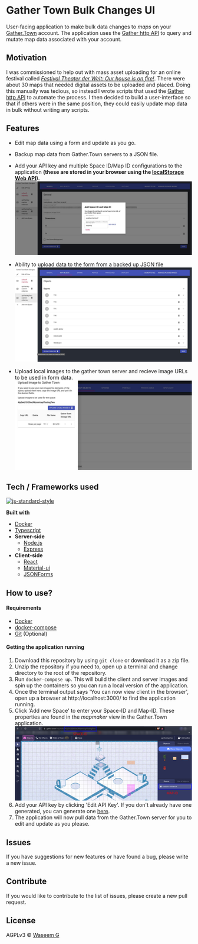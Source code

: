 # Gather Town Bulk Changes UI
User-facing application to make bulk data changes to *maps* on your [Gather.Town](https://www.gather.town/) account. The application uses the [Gather http API](https://www.notion.so/EXTERNAL-Gather-http-API-3bbf6c59325f40aca7ef5ce14c677444) to query and mutate map data associated with your account.

## Motivation
I was commissioned to help out with mass asset uploading for an online festival called [*Festival Theater der Welt: Our house is on fire!*](https://www.theaterderwelt.de/en/program/future-there/). There were about 30 maps that needed digital assets to be uploaded and placed. Doing this manually was tedious, so instead I wrote scripts that used the [Gather http API](https://www.notion.so/EXTERNAL-Gather-http-API-3bbf6c59325f40aca7ef5ce14c677444) to automate the process. I then decided to build a user-interface so that if others were in the same position, they could easily update map data in bulk without writing any scripts.

## Features
- Edit map data using a form and update as you go.
- Backup map data from Gather.Town servers to a JSON file. 
- Add your API key and multiple Space ID/Map ID configurations to the application **(these are stored in your browser using the [localStorage Web API](https://developer.mozilla.org/en-US/docs/Web/API/Window/localStorage)).**
![MainPage](/docs/main.jpg)

- Ability to upload data to the form from a backed up JSON file
![UploadFromFile](/docs/uploadFromFile.jpg)

- Upload local images to the gather town server and recieve image URLs to be used in form data.
![UploadImage](/docs/uploadImage.jpg)
## Tech / Frameworks used

[![js-standard-style](https://img.shields.io/badge/code%20style-standard-brightgreen.svg?style=flat)](https://github.com/feross/standard)
 
<b>Built with</b>
- [Docker](https://www.docker.com/)
- [Typescript](https://www.typescriptlang.org/)
- <b>Server-side</b>
    - [Node.js](https://nodejs.org/)
    - [Express](https://expressjs.com/)
- <b>Client-side</b>
    - [React](https://reactjs.org/)
    - [Material-ui](https://material-ui.com/)
    - [JSONForms](https://jsonforms.io/)

## How to use?

#### Requirements
- [Docker](https://www.docker.com/products/docker-desktop)
- [docker-compose](https://docs.docker.com/compose/install/)
- [Git](https://git-scm.com/downloads) (Optional)

#### Getting the application running
1. Download this repository by using `git clone` or download it as a zip file.
2. Unzip the repository if you need to, open up a terminal and change directory to the root of the repository.
3. Run `docker-compose up`. This will build the client and server images and spin up the containers so you can run a local version of the application.
4. Once the terminal output says 'You can now view client in the browser', open up a browser at http://localhost:3000/ to find the application running.
5. Click 'Add new Space' to enter your Space-ID and Map-ID. These properties are found in the *mapmaker* view in the Gather.Town application. ![gettingSpaceAndMapId](/docs/gettingSpaceAndMapId.png)
6. Add your API key by clicking 'Edit API Key'. If you don't already have one generated, you can generate one [here](https://gather.town/apiKeys).
7. The application will now pull data from the Gather.Town server for you to edit and update as you please.

## Issues

If you have suggestions for new features or have found a bug, please write a new issue.

## Contribute

If you would like to contribute to the list of issues, please create a new pull request.

## License
AGPLv3 © [Waseem G](https://www.waseem-g.com/)

